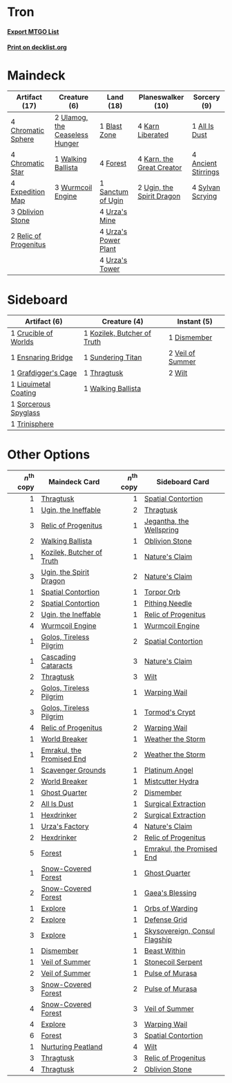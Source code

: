 # Tron

#### [Export MTGO List](../collection/Tron/Tron.txt)
#### [Print on decklist.org](http://decklist.org/?deckmain=1%09All%20Is%20Dust%0A4%09Ancient%20Stirrings%0A1%09Blast%20Zone%0A4%09Chromatic%20Sphere%0A4%09Chromatic%20Star%0A4%09Expedition%20Map%0A4%09Forest%0A4%09Karn%20Liberated%0A4%09Karn,%20the%20Great%20Creator%0A3%09Oblivion%20Stone%0A2%09Relic%20of%20Progenitus%0A1%09Sanctum%20of%20Ugin%0A4%09Sylvan%20Scrying%0A2%09Ugin,%20the%20Spirit%20Dragon%0A2%09Ulamog,%20the%20Ceaseless%20Hunger%0A4%09Urza's%20Mine%0A4%09Urza's%20Power%20Plant%0A4%09Urza's%20Tower%0A1%09Walking%20Ballista%0A3%09Wurmcoil%20Engine&deckside=1%09Crucible%20of%20Worlds%0A1%09Dismember%0A1%09Ensnaring%20Bridge%0A1%09Grafdigger's%20Cage%0A1%09Kozilek,%20Butcher%20of%20Truth%0A1%09Liquimetal%20Coating%0A1%09Sorcerous%20Spyglass%0A1%09Sundering%20Titan%0A1%09Thragtusk%0A1%09Trinisphere%0A2%09Veil%20of%20Summer%0A1%09Walking%20Ballista%0A2%09Wilt)
# Maindeck

|                                         Artifact (17)                                          |                                              Creature (6)                                               |                                          Land (18)                                          |                                         Planeswalker (10)                                          |                                         Sorcery (9)                                          |
|------------------------------------------------------------------------------------------------|---------------------------------------------------------------------------------------------------------|---------------------------------------------------------------------------------------------|----------------------------------------------------------------------------------------------------|----------------------------------------------------------------------------------------------|
|4 [Chromatic Sphere](http://gatherer.wizards.com/Pages/Card/Details.aspx?multiverseid=23230)    |2 [Ulamog, the Ceaseless Hunger](http://gatherer.wizards.com/Pages/Card/Details.aspx?multiverseid=402079)|1 [Blast Zone](http://gatherer.wizards.com/Pages/Card/Details.aspx?multiverseid=461171)      |4 [Karn Liberated](http://gatherer.wizards.com/Pages/Card/Details.aspx?multiverseid=397828)         |1 [All Is Dust](http://gatherer.wizards.com/Pages/Card/Details.aspx?multiverseid=397750)      |
|4 [Chromatic Star](http://gatherer.wizards.com/Pages/Card/Details.aspx?multiverseid=135279)     |1 [Walking Ballista](http://gatherer.wizards.com/Pages/Card/Details.aspx?multiverseid=423848)            |4 [Forest](http://gatherer.wizards.com/Pages/Card/Details.aspx?multiverseid=439860)          |4 [Karn, the Great Creator](http://gatherer.wizards.com/Pages/Card/Details.aspx?multiverseid=460928)|4 [Ancient Stirrings](http://gatherer.wizards.com/Pages/Card/Details.aspx?multiverseid=442148)|
|4 [Expedition Map](http://gatherer.wizards.com/Pages/Card/Details.aspx?multiverseid=397742)     |3 [Wurmcoil Engine](http://gatherer.wizards.com/Pages/Card/Details.aspx?multiverseid=389756)             |1 [Sanctum of Ugin](http://gatherer.wizards.com/Pages/Card/Details.aspx?multiverseid=402022) |2 [Ugin, the Spirit Dragon](http://gatherer.wizards.com/Pages/Card/Details.aspx?multiverseid=391948)|4 [Sylvan Scrying](http://gatherer.wizards.com/Pages/Card/Details.aspx?multiverseid=130513)   |
|3 [Oblivion Stone](http://gatherer.wizards.com/Pages/Card/Details.aspx?multiverseid=446941)     |                                                                                                         |4 [Urza's Mine](http://gatherer.wizards.com/Pages/Card/Details.aspx?multiverseid=4192)       |                                                                                                    |                                                                                              |
|2 [Relic of Progenitus](http://gatherer.wizards.com/Pages/Card/Details.aspx?multiverseid=174824)|                                                                                                         |4 [Urza's Power Plant](http://gatherer.wizards.com/Pages/Card/Details.aspx?multiverseid=4193)|                                                                                                    |                                                                                              |
|                                                                                                |                                                                                                         |4 [Urza's Tower](http://gatherer.wizards.com/Pages/Card/Details.aspx?multiverseid=4194)      |                                                                                                    |                                                                                              |


# Sideboard

|                                         Artifact (6)                                          |                                             Creature (4)                                             |                                        Instant (5)                                        |
|-----------------------------------------------------------------------------------------------|------------------------------------------------------------------------------------------------------|-------------------------------------------------------------------------------------------|
|1 [Crucible of Worlds](http://gatherer.wizards.com/Pages/Card/Details.aspx?multiverseid=129480)|1 [Kozilek, Butcher of Truth](http://gatherer.wizards.com/Pages/Card/Details.aspx?multiverseid=397668)|1 [Dismember](http://gatherer.wizards.com/Pages/Card/Details.aspx?multiverseid=382182)     |
|1 [Ensnaring Bridge](http://gatherer.wizards.com/Pages/Card/Details.aspx?multiverseid=15866)   |1 [Sundering Titan](http://gatherer.wizards.com/Pages/Card/Details.aspx?multiverseid=442222)          |2 [Veil of Summer](http://gatherer.wizards.com/Pages/Card/Details.aspx?multiverseid=466952)|
|1 [Grafdigger's Cage](http://gatherer.wizards.com/Pages/Card/Details.aspx?multiverseid=278452) |1 [Thragtusk](http://gatherer.wizards.com/Pages/Card/Details.aspx?multiverseid=430614)                |2 [Wilt](http://gatherer.wizards.com/Pages/Card/Details.aspx?multiverseid=479696)          |
|1 [Liquimetal Coating](http://gatherer.wizards.com/Pages/Card/Details.aspx?multiverseid=389578)|1 [Walking Ballista](http://gatherer.wizards.com/Pages/Card/Details.aspx?multiverseid=423848)         |                                                                                           |
|1 [Sorcerous Spyglass](http://gatherer.wizards.com/Pages/Card/Details.aspx?multiverseid=435407)|                                                                                                      |                                                                                           |
|1 [Trinisphere](http://gatherer.wizards.com/Pages/Card/Details.aspx?multiverseid=43545)        |                                                                                                      |                                                                                           |


# Other Options

|*n*<sup>th</sup> copy|                                           Maindeck Card                                            |*n*<sup>th</sup> copy|                                             Sideboard Card                                             |
|--------------------:|----------------------------------------------------------------------------------------------------|--------------------:|--------------------------------------------------------------------------------------------------------|
|                    1|[Thragtusk](http://gatherer.wizards.com/Pages/Card/Details.aspx?multiverseid=430614)                |                    1|[Spatial Contortion](http://gatherer.wizards.com/Pages/Card/Details.aspx?multiverseid=407518)           |
|                    1|[Ugin, the Ineffable](http://gatherer.wizards.com/Pages/Card/Details.aspx?multiverseid=460929)      |                    2|[Thragtusk](http://gatherer.wizards.com/Pages/Card/Details.aspx?multiverseid=430614)                    |
|                    3|[Relic of Progenitus](http://gatherer.wizards.com/Pages/Card/Details.aspx?multiverseid=174824)      |                    1|[Jegantha, the Wellspring](http://gatherer.wizards.com/Pages/Card/Details.aspx?multiverseid=479742)     |
|                    2|[Walking Ballista](http://gatherer.wizards.com/Pages/Card/Details.aspx?multiverseid=423848)         |                    1|[Oblivion Stone](http://gatherer.wizards.com/Pages/Card/Details.aspx?multiverseid=446941)               |
|                    1|[Kozilek, Butcher of Truth](http://gatherer.wizards.com/Pages/Card/Details.aspx?multiverseid=397668)|                    1|[Nature's Claim](http://gatherer.wizards.com/Pages/Card/Details.aspx?multiverseid=382316)               |
|                    3|[Ugin, the Spirit Dragon](http://gatherer.wizards.com/Pages/Card/Details.aspx?multiverseid=391948)  |                    2|[Nature's Claim](http://gatherer.wizards.com/Pages/Card/Details.aspx?multiverseid=382316)               |
|                    1|[Spatial Contortion](http://gatherer.wizards.com/Pages/Card/Details.aspx?multiverseid=407518)       |                    1|[Torpor Orb](http://gatherer.wizards.com/Pages/Card/Details.aspx?multiverseid=233069)                   |
|                    2|[Spatial Contortion](http://gatherer.wizards.com/Pages/Card/Details.aspx?multiverseid=407518)       |                    1|[Pithing Needle](http://gatherer.wizards.com/Pages/Card/Details.aspx?multiverseid=129526)               |
|                    2|[Ugin, the Ineffable](http://gatherer.wizards.com/Pages/Card/Details.aspx?multiverseid=460929)      |                    1|[Relic of Progenitus](http://gatherer.wizards.com/Pages/Card/Details.aspx?multiverseid=174824)          |
|                    4|[Wurmcoil Engine](http://gatherer.wizards.com/Pages/Card/Details.aspx?multiverseid=389756)          |                    1|[Wurmcoil Engine](http://gatherer.wizards.com/Pages/Card/Details.aspx?multiverseid=389756)              |
|                    1|[Golos, Tireless Pilgrim](http://gatherer.wizards.com/Pages/Card/Details.aspx?multiverseid=466980)  |                    2|[Spatial Contortion](http://gatherer.wizards.com/Pages/Card/Details.aspx?multiverseid=407518)           |
|                    1|[Cascading Cataracts](http://gatherer.wizards.com/Pages/Card/Details.aspx?multiverseid=426942)      |                    3|[Nature's Claim](http://gatherer.wizards.com/Pages/Card/Details.aspx?multiverseid=382316)               |
|                    2|[Thragtusk](http://gatherer.wizards.com/Pages/Card/Details.aspx?multiverseid=430614)                |                    3|[Wilt](http://gatherer.wizards.com/Pages/Card/Details.aspx?multiverseid=479696)                         |
|                    2|[Golos, Tireless Pilgrim](http://gatherer.wizards.com/Pages/Card/Details.aspx?multiverseid=466980)  |                    1|[Warping Wail](http://gatherer.wizards.com/Pages/Card/Details.aspx?multiverseid=407522)                 |
|                    3|[Golos, Tireless Pilgrim](http://gatherer.wizards.com/Pages/Card/Details.aspx?multiverseid=466980)  |                    1|[Tormod's Crypt](http://gatherer.wizards.com/Pages/Card/Details.aspx?multiverseid=389723)               |
|                    4|[Relic of Progenitus](http://gatherer.wizards.com/Pages/Card/Details.aspx?multiverseid=174824)      |                    2|[Warping Wail](http://gatherer.wizards.com/Pages/Card/Details.aspx?multiverseid=407522)                 |
|                    1|[World Breaker](http://gatherer.wizards.com/Pages/Card/Details.aspx?multiverseid=407636)            |                    1|[Weather the Storm](http://gatherer.wizards.com/Pages/Card/Details.aspx?multiverseid=464140)            |
|                    1|[Emrakul, the Promised End](http://gatherer.wizards.com/Pages/Card/Details.aspx?multiverseid=414295)|                    2|[Weather the Storm](http://gatherer.wizards.com/Pages/Card/Details.aspx?multiverseid=464140)            |
|                    1|[Scavenger Grounds](http://gatherer.wizards.com/Pages/Card/Details.aspx?multiverseid=430871)        |                    1|[Platinum Angel](http://gatherer.wizards.com/Pages/Card/Details.aspx?multiverseid=106537)               |
|                    2|[World Breaker](http://gatherer.wizards.com/Pages/Card/Details.aspx?multiverseid=407636)            |                    1|[Mistcutter Hydra](http://gatherer.wizards.com/Pages/Card/Details.aspx?multiverseid=373727)             |
|                    1|[Ghost Quarter](http://gatherer.wizards.com/Pages/Card/Details.aspx?multiverseid=389534)            |                    2|[Dismember](http://gatherer.wizards.com/Pages/Card/Details.aspx?multiverseid=382182)                    |
|                    2|[All Is Dust](http://gatherer.wizards.com/Pages/Card/Details.aspx?multiverseid=397750)              |                    1|[Surgical Extraction](http://gatherer.wizards.com/Pages/Card/Details.aspx?multiverseid=397706)          |
|                    1|[Hexdrinker](http://gatherer.wizards.com/Pages/Card/Details.aspx?multiverseid=464117)               |                    2|[Surgical Extraction](http://gatherer.wizards.com/Pages/Card/Details.aspx?multiverseid=397706)          |
|                    1|[Urza's Factory](http://gatherer.wizards.com/Pages/Card/Details.aspx?multiverseid=376564)           |                    4|[Nature's Claim](http://gatherer.wizards.com/Pages/Card/Details.aspx?multiverseid=382316)               |
|                    2|[Hexdrinker](http://gatherer.wizards.com/Pages/Card/Details.aspx?multiverseid=464117)               |                    2|[Relic of Progenitus](http://gatherer.wizards.com/Pages/Card/Details.aspx?multiverseid=174824)          |
|                    5|[Forest](http://gatherer.wizards.com/Pages/Card/Details.aspx?multiverseid=439860)                   |                    1|[Emrakul, the Promised End](http://gatherer.wizards.com/Pages/Card/Details.aspx?multiverseid=414295)    |
|                    1|[Snow-Covered Forest](http://gatherer.wizards.com/Pages/Card/Details.aspx?multiverseid=121192)      |                    1|[Ghost Quarter](http://gatherer.wizards.com/Pages/Card/Details.aspx?multiverseid=389534)                |
|                    2|[Snow-Covered Forest](http://gatherer.wizards.com/Pages/Card/Details.aspx?multiverseid=121192)      |                    1|[Gaea's Blessing](http://gatherer.wizards.com/Pages/Card/Details.aspx?multiverseid=417433)              |
|                    1|[Explore](http://gatherer.wizards.com/Pages/Card/Details.aspx?multiverseid=451098)                  |                    1|[Orbs of Warding](http://gatherer.wizards.com/Pages/Card/Details.aspx?multiverseid=398551)              |
|                    2|[Explore](http://gatherer.wizards.com/Pages/Card/Details.aspx?multiverseid=451098)                  |                    1|[Defense Grid](http://gatherer.wizards.com/Pages/Card/Details.aspx?multiverseid=45481)                  |
|                    3|[Explore](http://gatherer.wizards.com/Pages/Card/Details.aspx?multiverseid=451098)                  |                    1|[Skysovereign, Consul Flagship](http://gatherer.wizards.com/Pages/Card/Details.aspx?multiverseid=417807)|
|                    1|[Dismember](http://gatherer.wizards.com/Pages/Card/Details.aspx?multiverseid=382182)                |                    1|[Beast Within](http://gatherer.wizards.com/Pages/Card/Details.aspx?multiverseid=446158)                 |
|                    1|[Veil of Summer](http://gatherer.wizards.com/Pages/Card/Details.aspx?multiverseid=466952)           |                    1|[Stonecoil Serpent](http://gatherer.wizards.com/Pages/Card/Details.aspx?multiverseid=473197)            |
|                    2|[Veil of Summer](http://gatherer.wizards.com/Pages/Card/Details.aspx?multiverseid=466952)           |                    1|[Pulse of Murasa](http://gatherer.wizards.com/Pages/Card/Details.aspx?multiverseid=446177)              |
|                    3|[Snow-Covered Forest](http://gatherer.wizards.com/Pages/Card/Details.aspx?multiverseid=121192)      |                    2|[Pulse of Murasa](http://gatherer.wizards.com/Pages/Card/Details.aspx?multiverseid=446177)              |
|                    4|[Snow-Covered Forest](http://gatherer.wizards.com/Pages/Card/Details.aspx?multiverseid=121192)      |                    3|[Veil of Summer](http://gatherer.wizards.com/Pages/Card/Details.aspx?multiverseid=466952)               |
|                    4|[Explore](http://gatherer.wizards.com/Pages/Card/Details.aspx?multiverseid=451098)                  |                    3|[Warping Wail](http://gatherer.wizards.com/Pages/Card/Details.aspx?multiverseid=407522)                 |
|                    6|[Forest](http://gatherer.wizards.com/Pages/Card/Details.aspx?multiverseid=439860)                   |                    3|[Spatial Contortion](http://gatherer.wizards.com/Pages/Card/Details.aspx?multiverseid=407518)           |
|                    1|[Nurturing Peatland](http://gatherer.wizards.com/Pages/Card/Details.aspx?multiverseid=464192)       |                    4|[Wilt](http://gatherer.wizards.com/Pages/Card/Details.aspx?multiverseid=479696)                         |
|                    3|[Thragtusk](http://gatherer.wizards.com/Pages/Card/Details.aspx?multiverseid=430614)                |                    3|[Relic of Progenitus](http://gatherer.wizards.com/Pages/Card/Details.aspx?multiverseid=174824)          |
|                    4|[Thragtusk](http://gatherer.wizards.com/Pages/Card/Details.aspx?multiverseid=430614)                |                    2|[Oblivion Stone](http://gatherer.wizards.com/Pages/Card/Details.aspx?multiverseid=446941)               |

